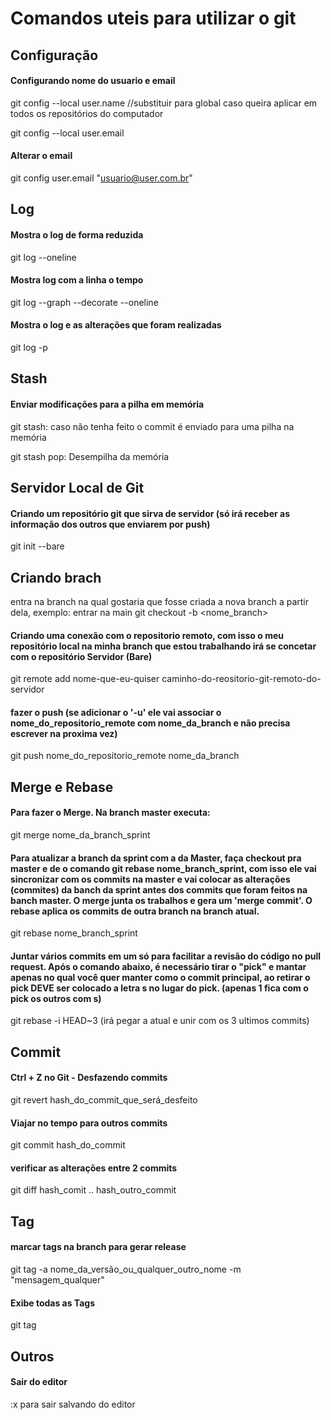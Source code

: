 # Comandos uteis para utilizar o git

## Configuração
#### Configurando nome do usuario e email
git config --local user.name  //substituir para global caso queira aplicar em todos os repositórios do computador

git config --local user.email

#### Alterar o email
git config user.email "usuario@user.com.br"

## Log
#### Mostra o log de forma reduzida
git log --oneline

#### Mostra log com a linha o tempo
git log --graph --decorate --oneline

#### Mostra o log e as alterações que foram realizadas
git log -p

## Stash
#### Enviar modificações para a pilha em memória
git stash: caso não tenha feito o commit é enviado para uma pilha na memória

git stash pop: Desempilha da memória

## Servidor Local de Git
#### Criando um repositório git que sirva de servidor (só irá receber as informação dos outros que enviarem por push)
git init --bare

## Criando brach 
entra na branch na qual gostaria que fosse criada a nova branch a partir dela, exemplo: entrar na main
git checkout -b <nome_branch>

#### Criando uma conexão com o repositorio remoto, com isso o meu repositório local na minha branch que estou trabalhando irá se concetar com o repositório Servidor (Bare)
git remote add nome-que-eu-quiser   caminho-do-reositorio-git-remoto-do-servidor

#### fazer o push (se adicionar o '-u' ele vai associar o  nome_do_repositorio_remote com nome_da_branch e não precisa escrever na proxima vez)
git push nome_do_repositorio_remote nome_da_branch

## Merge e Rebase
#### Para fazer o Merge. Na branch master executa:
git merge nome_da_branch_sprint

#### Para atualizar a branch da sprint com a da Master, faça checkout pra master e de o comando git rebase nome_branch_sprint, com isso ele vai sincronizar com os commits na master e vai colocar as alterações (commites) da banch da sprint antes dos commits que foram feitos na banch master. O merge junta os trabalhos e gera um 'merge commit'. O rebase aplica os commits de outra branch na branch atual.
git rebase nome_branch_sprint

#### Juntar vários commits em um só para facilitar a revisão do código no pull request. Após o comando abaixo, é necessário tirar o "pick" e mantar apenas no qual você quer manter como o commit principal, ao retirar o pick DEVE ser colocado a letra s no lugar do pick. (apenas 1 fica com o pick os outros com s) 
git rebase -i HEAD~3 (irá pegar a atual e unir com os 3 ultimos commits)

## Commit
#### Ctrl + Z no Git - Desfazendo commits
git revert hash_do_commit_que_será_desfeito

#### Viajar no tempo para outros commits
git commit hash_do_commit

#### verificar as alterações entre 2 commits
git diff hash_comit .. hash_outro_commit

## Tag
#### marcar tags na branch para gerar release
git tag -a nome_da_versão_ou_qualquer_outro_nome -m "mensagem_qualquer"

#### Exibe todas as Tags
git tag

## Outros


#### Sair do editor
:x para sair salvando do editor
